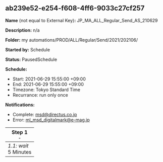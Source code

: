 ## ab239e52-e254-f608-4ff6-9033c27cf257

**Name** (not equal to External Key)**:** JP_MA_ALL_Regular_Send_AS_210629

**Description:** n/a

**Folder:** my automations/PROD/ALL/Regular/Send/2021/202106/

**Started by:** Schedule

**Status:** PausedSchedule

**Schedule:**

* Start: 2021-06-29 15:55:00 +09:00
* End: 2021-06-29 15:55:00 +09:00
* Timezone: Tokyo Standard Time
* Recurrance: run only once

**Notifications:**

* Complete: msd@directus.co.jp
* Error: ml_msd_digitalmark@e-mag.jp

| Step 1<br>_<small>-</small>_ |
| --- |
| _1.1: wait_<br>5 Minutes |

